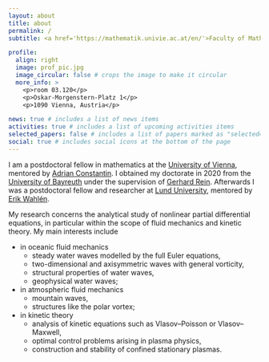 ```yaml
---
layout: about
title: about
permalink: /
subtitle: <a href='https://mathematik.univie.ac.at/en/'>Faculty of Mathematics</a>. University of Vienna.

profile:
  align: right
  image: prof_pic.jpg
  image_circular: false # crops the image to make it circular
  more_info: >
    <p>room 03.120</p>
    <p>Oskar-Morgenstern-Platz 1</p>
    <p>1090 Vienna, Austria</p>

news: true # includes a list of news items
activities: true # includes a list of upcoming activities items
selected_papers: false # includes a list of papers marked as "selected={true}"
social: true # includes social icons at the bottom of the page
---
```


I am a postdoctoral fellow in mathematics at the [University of Vienna](https://www.univie.ac.at/en/), mentored by [Adrian Constantin](https://mathematik.univie.ac.at/en/about-us/staff/?api_pkey=36146&no_cache=1&api_task=member_details&api_lang=en). I obtained my doctorate in 2020 from the [University of Bayreuth](https://www.uni-bayreuth.de/en) under the supervision of [Gerhard Rein](https://www.diffgleichg.uni-bayreuth.de/en/team/prof-rein/). Afterwards I was a postdoctoral fellow and researcher at [Lund University](https://www.lunduniversity.lu.se), mentored by [Erik Wahlén](https://portal.research.lu.se/en/persons/erik-wahlen).

My research concerns the analytical study of nonlinear partial differential equations, in particular within the scope of fluid mechanics and kinetic theory. My main interests include

<ul>
  <li>in oceanic fluid mechanics
    <ul>
      <li>steady water waves modelled by the full Euler equations,</li>
      <li>two-dimensional and axisymmetric waves with general vorticity,</li>
      <li>structural properties of water waves,</li>
      <li>geophysical water waves;</li>
    </ul>
  </li>
  <li>in atmospheric fluid mechanics
    <ul>
      <li>mountain waves,</li>
      <li>structures like the polar vortex;</li>
    </ul>
  </li>
  <li>in kinetic theory
    <ul>
      <li>analysis of kinetic equations such as Vlasov&ndash;Poisson or Vlasov&ndash;Maxwell,</li>
      <li>optimal control problems arising in plasma physics,</li>
      <li>construction and stability of confined stationary plasmas.</li>
    </ul>
  </li>
</ul>
